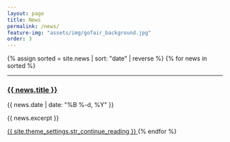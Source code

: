 ```yaml
---
layout: page
title: News
permalink: /news/
feature-img: "assets/img/gofair_background.jpg"
order: 3
---
```


{% assign sorted = site.news | sort: "date" | reverse %}
{% for news in sorted %}
  <hr>
  <h3>
    <a href="{{ news.url | prepend: site.baseurl }}">
      {{ news.title }}
    </a>
  </h3>
  <p class="meta">{{ news.date | date: "%B %-d, %Y" }}</p>
  <p class="excerpt">{{ news.excerpt }}</p>
  <a class="button" href="{{ news.url | relative_url }}">
    {{ site.theme_settings.str_continue_reading }}
  </a>
{% endfor %}
